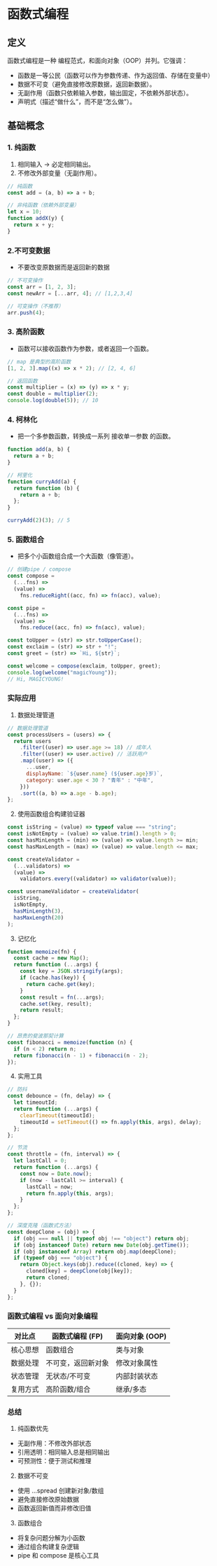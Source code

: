 # 函数式编程

## 定义

函数式编程是一种 编程范式，和面向对象（OOP）并列。它强调：

- 函数是一等公民（函数可以作为参数传递、作为返回值、存储在变量中）
- 数据不可变（避免直接修改原数据，返回新数据）。
- 无副作用（函数只依赖输入参数，输出固定，不依赖外部状态）。
- 声明式（描述“做什么”，而不是“怎么做”）。

## 基础概念

### 1. 纯函数

1. 相同输入 → 必定相同输出。
2. 不修改外部变量（无副作用）。

```js
// 纯函数
const add = (a, b) => a + b;

// 非纯函数（依赖外部变量）
let x = 10;
function addX(y) {
  return x + y;
}
```

### 2.不可变数据

- 不要改变原数据而是返回新的数据

```js
// 不可变操作
const arr = [1, 2, 3];
const newArr = [...arr, 4]; // [1,2,3,4]

// 可变操作（不推荐）
arr.push(4);
```

### 3. 高阶函数

- 函数可以接收函数作为参数，或者返回一个函数。

```js
// map 是典型的高阶函数
[1, 2, 3].map((x) => x * 2); // [2, 4, 6]

// 返回函数
const multiplier = (x) => (y) => x * y;
const double = multiplier(2);
console.log(double(5)); // 10
```

### 4. 柯林化

- 把一个多参数函数，转换成一系列 接收单一参数 的函数。

```js
function add(a, b) {
  return a + b;
}

// 柯里化
function curryAdd(a) {
  return function (b) {
    return a + b;
  };
}

curryAdd(2)(3); // 5
```

### 5. 函数组合

- 把多个小函数组合成一个大函数（像管道）。

```js
// 创建pipe / compose
const compose =
  (...fns) =>
  (value) =>
    fns.reduceRight((acc, fn) => fn(acc), value);

const pipe =
  (...fns) =>
  (value) =>
    fns.reduce((acc, fn) => fn(acc), value);

const toUpper = (str) => str.toUpperCase();
const exclaim = (str) => str + "!";
const greet = (str) => `Hi, ${str}`;

const welcome = compose(exclaim, toUpper, greet);
console.log(welcome("magicYoung"));
// Hi, MAGICYOUNG!
```

### 实际应用

1. 数据处理管道

```js
// 数据处理管道
const processUsers = (users) => {
  return users
    .filter((user) => user.age >= 18) // 成年人
    .filter((user) => user.active) // 活跃用户
    .map((user) => ({
      ...user,
      displayName: `${user.name} (${user.age}岁)`,
      category: user.age < 30 ? "青年" : "中年",
    }))
    .sort((a, b) => a.age - b.age);
};
```

2. 使用函数组合构建验证器

```js
const isString = (value) => typeof value === "string";
const isNotEmpty = (value) => value.trim().length > 0;
const hasMinLength = (min) => (value) => value.length >= min;
const hasMaxLength = (max) => (value) => value.length <= max;

const createValidator =
  (...validators) =>
  (value) =>
    validators.every((validator) => validator(value));

const usernameValidator = createValidator(
  isString,
  isNotEmpty,
  hasMinLength(3),
  hasMaxLength(20)
);
```

3. 记忆化

```js
function memoize(fn) {
  const cache = new Map();
  return function (...args) {
    const key = JSON.stringify(args);
    if (cache.has(key)) {
      return cache.get(key);
    }
    const result = fn(...args);
    cache.set(key, result);
    return result;
  };
}

// 昂贵的斐波那契计算
const fibonacci = memoize(function (n) {
  if (n < 2) return n;
  return fibonacci(n - 1) + fibonacci(n - 2);
});
```

4. 实用工具

```js
// 防抖
const debounce = (fn, delay) => {
  let timeoutId;
  return function (...args) {
    clearTimeout(timeoutId);
    timeoutId = setTimeout(() => fn.apply(this, args), delay);
  };
};

// 节流
const throttle = (fn, interval) => {
  let lastCall = 0;
  return function (...args) {
    const now = Date.now();
    if (now - lastCall >= interval) {
      lastCall = now;
      return fn.apply(this, args);
    }
  };
};

// 深度克隆（函数式方法）
const deepClone = (obj) => {
  if (obj === null || typeof obj !== "object") return obj;
  if (obj instanceof Date) return new Date(obj.getTime());
  if (obj instanceof Array) return obj.map(deepClone);
  if (typeof obj === "object") {
    return Object.keys(obj).reduce((cloned, key) => {
      cloned[key] = deepClone(obj[key]);
      return cloned;
    }, {});
  }
};
```

### 函数式编程 vs 面向对象编程

| 对比点   | 函数式编程 (FP)    | 面向对象 (OOP) |
| -------- | ------------------ | -------------- |
| 核心思想 | 函数组合           | 类与对象       |
| 数据处理 | 不可变，返回新对象 | 修改对象属性   |
| 状态管理 | 无状态/不可变      | 内部封装状态   |
| 复用方式 | 高阶函数/组合      | 继承/多态      |

### 总结

1. 纯函数优先

- 无副作用：不修改外部状态
- 引用透明：相同输入总是相同输出
- 可预测性：便于测试和推理

2. 数据不可变

- 使用 ...spread 创建新对象/数组
- 避免直接修改原始数据
- 函数返回新值而非修改旧值

3. 函数组合

- 将复杂问题分解为小函数
- 通过组合构建复杂逻辑
- pipe 和 compose 是核心工具
